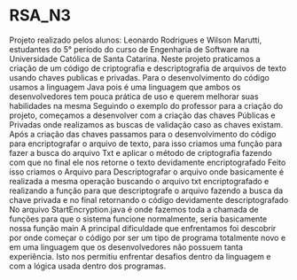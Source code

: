 # RSA_N3

Projeto realizado pelos alunos: Leonardo Rodrigues e Wilson Marutti, estudantes do 5° período do curso de Engenharia de Software na Universidade Católica de Santa Catarina.
Neste projeto praticamos a criação de um código de criptografia e descriptografia de arquivos de texto usando chaves publicas e privadas. Para o desenvolvimento do código usamos a linguagem Java pois é uma linguagem que ambos os desenvolvedores tem pouca prática de uso e querem melhorar suas habilidades na mesma
Seguindo o exemplo do professor para a criação do projeto, começamos a desenvolver com a criação das chaves Públicas e Privadas onde realizamos as buscas de validação caso as chaves existam.
Após a criação das chaves passamos para o desenvolvimento do código para encriptografar o arquivo de texto, para isso criamos uma função para fazer a busca do arquivo Txt e aplicar o método de criptografia fazendo com que no final ele nos retorne o texto devidamente encriptografado
Feito isso criamos o Arquivo para Descriptografar o arquivo onde basicamente é realizada a mesma operação buscando o arquivo txt encriptografado e realizando a função para que descriptografe o arquivo fazendo a busca da chave privada e no final retornando o código devidamente descriptografado 
No arquivo StartEncryption.java é onde fazemos toda a chamada de funções para que o sistema funcione normalmente, seria basicamente nossa função main 
A principal dificuldade que enfrentamos foi descobrir por onde começar o código por ser um tipo de programa totalmente novo e em uma linguagem que os desenvolvedores não possuem tanta experiência. Isto nos permitiu enfrentar desafios dentro da linguagem e com a lógica usada dentro dos programas. 
